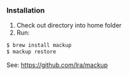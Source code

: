 
### Installation

1. Check out directory into home folder
2. Run:

```bash
$ brew install mackup
$ mackup restore
```

See:  https://github.com/lra/mackup
